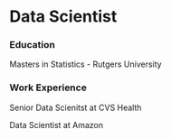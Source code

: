 # Data Scientist

### Education
Masters in Statistics - Rutgers University

### Work Experience

Senior Data Scienitst at CVS Health

Data Scientist at Amazon


